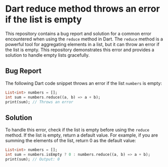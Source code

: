 # Dart reduce method throws an error if the list is empty

This repository contains a bug report and solution for a common error encountered when using the `reduce` method in Dart. The `reduce` method is a powerful tool for aggregating elements in a list, but it can throw an error if the list is empty. This repository demonstrates this error and provides a solution to handle empty lists gracefully.

## Bug Report

The following Dart code snippet throws an error if the list `numbers` is empty:

```dart
List<int> numbers = [];
int sum = numbers.reduce((a, b) => a + b);
print(sum); // Throws an error
```

## Solution

To handle this error, check if the list is empty before using the `reduce` method. If the list is empty, return a default value. For example, if you are summing the elements of the list, return 0 as the default value:

```dart
List<int> numbers = [];
int sum = numbers.isEmpty ? 0 : numbers.reduce((a, b) => a + b);
print(sum); // Output: 0
```
